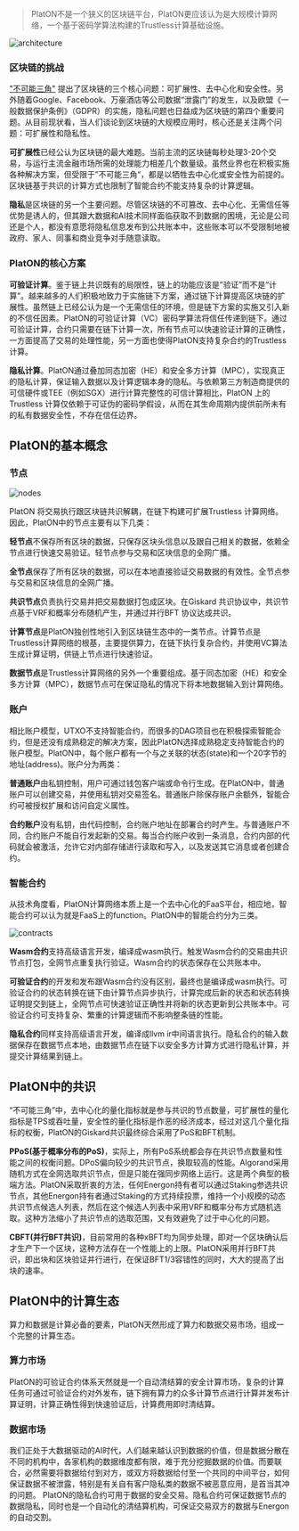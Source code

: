 > PlatON不是一个狭义的区块链平台，PlatON更应该认为是大规模计算网络，一个基于密码学算法构建的Trustless计算基础设施。

<img src="zh-cn/user-interfaces/architecture-cn.png"  alt="architecture" />

### 区块链的挑战
["不可能三角"](https://github.com/ethereum/wiki/wiki/Sharding-FAQs) 提出了区块链的三个核心问题：可扩展性、去中心化和安全性。另外随着Google、Facebook、万豪酒店等公司数据“泄露门”的发生，以及欧盟《一般数据保护条例》（GDPR）的实施，隐私问题也日益成为区块链的第四个重要问题。从目前现状看，当人们谈论到区块链的大规模应用时，核心还是关注两个问题：可扩展性和隐私性。

**可扩展性**已经公认为区块链的最大难题。当前主流的区块链每秒处理3-20个交易，与运行主流金融市场所需的处理能力相差几个数量级。虽然业界也在积极实施各种解决方案，但受限于”不可能三角“，都是以牺牲去中心化或安全性为前提的。区块链基于共识的计算方式也限制了智能合约不能支持复杂的计算逻辑。

**隐私**是区块链的另一个主要问题。尽管区块链的不可篡改、去中心化、无需信任等优势是诱人的，但其跟大数据和AI技术同样面临获取不到数据的困境，无论是公司还是个人，都没有意愿将隐私信息发布到公共账本中，这些账本可以不受限制地被政府、家人、同事和商业竞争对手随意读取。

### PlatON的核心方案
**可验证计算**。鉴于链上共识既有的局限性，链上的功能应该是”验证”而不是“计算”。越来越多的人们积极地致力于实施链下方案，通过链下计算提高区块链的扩展性。虽然链上已经公认为是一个无需信任的环境，但是链下方案的实施又引入新的不信任因素。PlatON的可验证计算（VC）密码学算法将信任传递到链下。通过可验证计算，合约只需要在链下计算一次，所有节点可以快速验证计算的正确性，一方面提高了交易的处理性能，另一方面也使得PlatON支持复杂合约的Trustless计算。

**隐私计算**。PlatON通过叠加同态加密（HE）和安全多方计算（MPC），实现真正的隐私计算，保证输入数据以及计算逻辑本身的隐私。与依赖第三方制造商提供的可信硬件或TEE（例如SGX）进行计算完整性的可信计算相比，PlatON 上的Trustless 计算仅依赖于可证伪的密码学假设，从而在其生命周期内提供前所未有的私有数据安全性，不存在信任边界。
## PlatON的基本概念
### 节点
<img src="zh-cn/user-interfaces/nodes-cn.png"  alt="nodes" />

PlatON 将交易执行跟区块链共识解耦，在链下构建可扩展Trustless 计算网络。因此，PlatON中的节点主要有以下几类：

**轻节点**不保存所有区块的数据，只保存区块头信息以及跟自己相关的数据，依赖全节点进行快速交易验证。轻节点参与交易和区块信息的全网广播。

**全节点**保存了所有区块的数据，可以在本地直接验证交易数据的有效性。全节点参与交易和区块信息的全网广播。

**共识节点**负责执行交易并把交易数据打包成区块。在Giskard 共识协议中，共识节点基于VRF和概率分布随机产生，并通过并行BFT 协议达成共识。

**计算节点**是PlatON独创性地引入到区块链生态中的一类节点。计算节点是Trustless计算网络的根基，主要提供算力，在链下执行复杂合约，并使用VC算法生成计算证明，供链上节点进行快速验证。

**数据节点**是Trustless计算网络的另外一个重要组成。基于同态加密（HE）和安全多方计算（MPC），数据节点可在保证隐私的情况下将本地数据输入到计算网络。

### 账户
相比账户模型，UTXO不支持智能合约，而很多的DAG项目也在积极探索智能合约，但是还没有成熟稳定的解决方案，因此PlatON选择成熟稳定支持智能合约的账户模型。PlatON中，每个账户都有一个与之关联的状态(state)和一个20字节的地址(address)。账户分为两类：

**普通账户**由私钥控制，用户可通过钱包客户端或命令行生成。在PlatON中，普通账户可以创建交易，并使用私钥对交易签名。普通账户除保存账户余额外，智能合约可被授权扩展和访问自定义属性。

**合约账户**没有私钥，由代码控制，合约账户地址在部署合约时产生。与普通账户不同，合约账户不能自行发起新的交易。每当合约账户收到一条消息，合约内部的代码就会被激活，允许它对内部存储进行读取和写入，以及发送其它消息或者创建合约。
### 智能合约
从技术角度看，PlatON计算网络本质上是一个去中心化的FaaS平台，相应地，智能合约可以认为就是FaaS上的function。PlatON中的智能合约分为三类。

<img src="zh-cn/user-interfaces/contracts-cn.png"  alt="contracts" />

**Wasm合约**支持高级语言开发，编译成wasm执行。触发Wasm合约的交易由共识节点打包，全网节点重复执行验证。Wasm合约的状态保存在公共账本中。

**可验证合约**的开发和发布跟Wasm合约没有区别，最终也是编译成wasm执行。可验证合约的状态转换在链下由计算节点异步执行，计算完成后新的状态和状态转换证明提交到链上，全网节点可快速验证正确性并将新的状态更新到公共账本中。可验证合约可支持复杂、繁重的计算逻辑而不影响整条链的性能。

**隐私合约**同样支持高级语言开发，编译成llvm ir中间语言执行。隐私合约的输入数据保存在数据节点本地，由数据节点在链下以安全多方计算方式进行隐私计算，并提交计算结果到链上。

## PlatON中的共识
“不可能三角”中，去中心化的量化指标就是参与共识的节点数量，可扩展性的量化指标是TPS或吞吐量，安全性的量化指标是作恶的经济成本，经过对这几个量化指标的权衡，PlatON的Giskard共识最终综合采用了PoS和BFT机制。

**PPoS(基于概率分布的PoS)**，实际上，所有PoS系统都会存在共识节点数量和性能之间的权衡问题。DPoS偏向较少的共识节点，换取较高的性能。Algorand采用随机方式在全网选取共识节点，但是只能在强同步网络上运行。这是两个典型的极端方法。PlatON采取折衷的方法，任何Energon持有者可以通过Staking参选共识节点，其他Energon持有者通过Staking的方式持续投票，维持一个小规模的动态共识节点候选人列表，然后在这个候选人列表中采用VRF和概率分布方式随机选取。这种方法缩小了共识节点的选取范围，又有效避免了过于中心化的问题。

**CBFT(并行BFT共识)**，目前常用的各种xBFT均为同步处理，即对一个区块确认后才生产下一个区块，这种方法存在一个性能上的上限。PlatON采用并行BFT共识，即出块和区块验证并行进行，在保证BFT1/3容错性的同时，大大的提高了出块的速率。

## PlatON中的计算生态
算力和数据是计算必备的要素，PlatON天然形成了算力和数据交易市场，组成一个完整的计算生态。
### 算力市场
PlatON的可验证合约体系天然就是一个自动清结算的安全计算市场，复杂的计算任务可通过可验证合约对外发布，链下拥有算力的众多计算节点进行计算并发布计算证明，计算正确性得到快速验证后，计算费用即时清结算。
### 数据市场
我们正处于大数据驱动的AI时代，人们越来越认识到数据的价值，但是数据分散在不同的机构中，各家机构的数据维度都有限，难于充分挖掘数据的价值。而要联合，必然需要将数据给付到对方，或双方将数据给付至一个共同的中间平台，如何保证数据不被泄露，特别是有关自有客户隐私类的数据不被恶意应用，是首当其冲的问题。
PlatON的隐私合约可用于数据的安全交易。隐私合约可保证数据节点的数据隐私，同时也是一个自动化的清结算机构，可保证交易双方的数据与Energon的自动交割。
